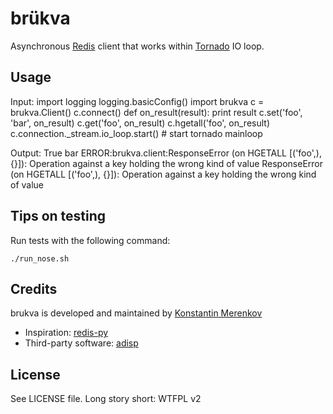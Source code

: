 brükva
========

Asynchronous [Redis](http://redis.io/) client that works within [Tornado](http://tornadoweb.org/) IO loop.


Usage
-----

Input:
    import logging
    logging.basicConfig()
    import brukva
    c = brukva.Client()
    c.connect()
    def on_result(result):
        print result
    c.set('foo', 'bar', on_result)
    c.get('foo', on_result)
    c.hgetall('foo', on_result)
    c.connection._stream.io_loop.start() # start tornado mainloop

Output:
    True
    bar
    ERROR:brukva.client:ResponseError (on HGETALL [('foo',), {}]): Operation against a key holding the wrong kind of value
    ResponseError (on HGETALL [('foo',), {}]): Operation against a key holding the wrong kind of value

Tips on testing
---------------

Run tests with the following command:

    ./run_nose.sh


Credits
-------
brukva is developed and maintained by [Konstantin Merenkov](mailto:kmerenkov@gmail.com)

 * Inspiration: [redis-py](http://github.com/andymccurdy/redis-py)
 * Third-party software: [adisp](https://code.launchpad.net/adisp)


License
-------
See LICENSE file.
Long story short: WTFPL v2

